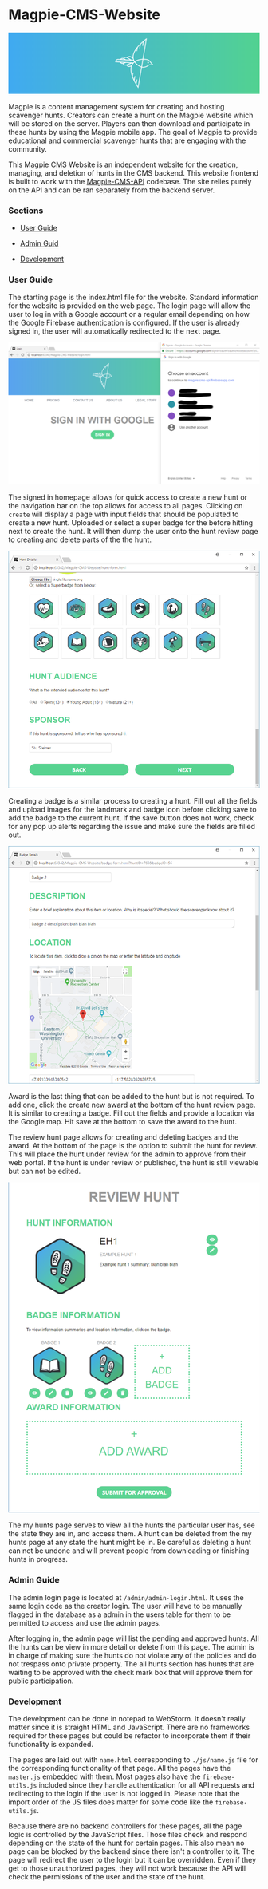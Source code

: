 # Magpie-CMS-Website
![banner](./docs/imgs/banner.png)

Magpie is a content management system for creating and hosting scavenger hunts. Creators can create a hunt on the Magpie website which will be stored on the server. Players can then download and participate in these hunts by using the Magpie mobile app. The goal of Magpie to provide educational and commercial scavenger hunts that are engaging with the community.

This Magpie CMS Website is an independent website for the creation, managing, and deletion of hunts in the CMS backend. This website frontend is built to work with the [Magpie-CMS-API](https://github.com/rkwitz/Magpie-CMS-API) codebase. The site relies purely on the API and can be ran separately from the backend server.

### Sections
 - [User Guide](#user-guide)
 
 - [Admin Guid](#admin-guide)

 - [Development](#development)

### User Guide
The starting page is the index.html file for the website. Standard information for the website is provided on the web page. The login page will allow the user to log in with a Google account or a regular email depending on how the Google Firebase authentication is configured. If the user is already signed in, the user will automatically redirected to the next page.

![sign in](./docs/imgs/sign-in.png)

The signed in homepage allows for quick access to create a new hunt or the navigation bar on the top allows for access to all pages. Clicking on `create` will display a page with input fields that should be populated to create a new hunt. Uploaded or select a super badge for the before hitting next to create the hunt. It will then dump the user onto the hunt review page to creating and delete parts of the the hunt.

![create hunt](./docs/imgs/create-hunt.png)

Creating a badge is a similar process to creating a hunt. Fill out all the fields and upload images for the landmark and badge icon before clicking save to add the badge to the current hunt. If the save button does not work, check for any pop up alerts regarding the issue and make sure the fields are filled out.

![create badge](./docs/imgs/create-badge.png)

Award is the last thing that can be added to the hunt but is not required. To add one, click the create new award at the bottom of the hunt review page. It is similar to creating a badge. Fill out the fields and provide a location via the Google map. Hit save at the bottom to save the award to the hunt.

The review hunt page allows for creating and deleting badges and the award. At the bottom of the page is the option to submit the hunt for review. This will place the hunt under review for the admin to approve from their web portal. If the hunt is under review or published, the hunt is still viewable but can not be edited. 

![hunt review](./docs/imgs/hunt-review.png)

The my hunts page serves to view all the hunts the particular user has, see the state they are in, and access them. A hunt can be deleted from the my hunts page at any state the hunt might be in. Be careful as deleting a hunt can not be undone and will prevent people from downloading or finishing hunts in progress.

### Admin Guide
The admin login page is located at `/admin/admin-login.html`. It uses the same login code as the creator login. The user will have to be manually flagged in the database as a admin in the users table for them to be permitted to access and use the admin pages.

After logging in, the admin page will list the pending and approved hunts. All the hunts can be view in more detail or delete from this page. The admin is in charge of making sure the hunts do not violate any of the policies and do not trespass onto private property. The all hunts section has hunts that are waiting to be approved with the check mark box that will approve them for public participation.

### Development
The development can be done in notepad to WebStorm. It doesn't really matter since it is straight HTML and JavaScript. There are no frameworks required for these pages but could be refactor to incorporate them if their functionality is expanded.

The pages are laid out with `name.html` corresponding to `./js/name.js` file for the corresponding functionality of that page. All the pages have the `master.js` embedded with them. Most pages also have the `firebase-utils.js` included since they handle authentication for all API requests and redirecting to the login if the user is not logged in. Please note that the import order of the JS files does matter for some code like the `firebase-utils.js`.

Because there are no backend controllers for these pages, all the page logic is controlled by the JavaScript files. Those files check and respond depending on the state of the hunt for certain pages. This also mean no page can be blocked by the backend since there isn't a controller to it. The page will redirect the user to the login but it can be overridden. Even if they get to those unauthorized pages, they will not work because the API will check the permissions of the user and the state of the hunt.
